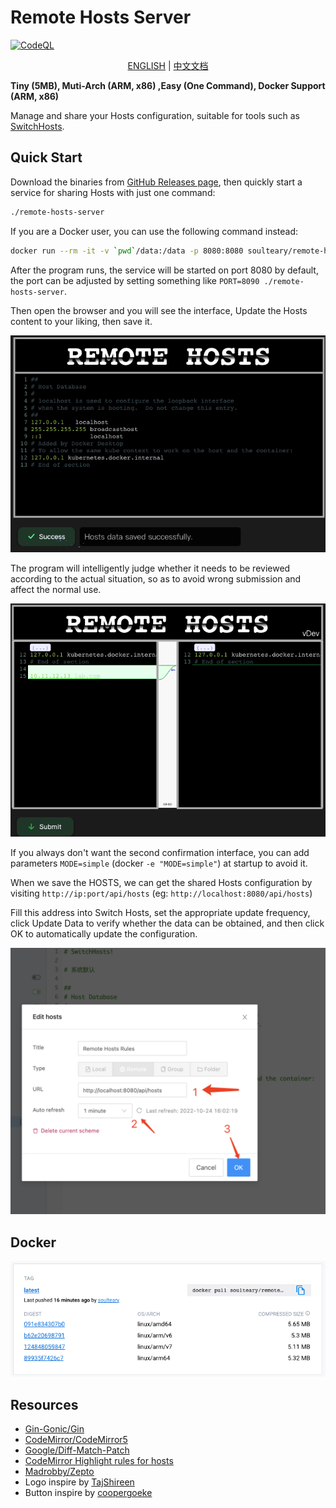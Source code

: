 # Remote Hosts Server

[![CodeQL](https://github.com/soulteary/remote-hosts-server/actions/workflows/codeql.yml/badge.svg)](https://github.com/soulteary/remote-hosts-server/actions/workflows/codeql.yml)

<p style="text-align: center;">
  <a href="README.md" target="_blank">ENGLISH</a> | <a href="README_CN.md">中文文档</a>
</p>

**Tiny (5MB), Muti-Arch (ARM, x86) ,Easy (One Command), Docker Support (ARM, x86)**

Manage and share your Hosts configuration, suitable for tools such as [SwitchHosts](https://github.com/oldj/SwitchHosts).

## Quick Start

Download the binaries from [GitHub Releases page](https://github.com/soulteary/remote-hosts-server/releases), then quickly start a service for sharing Hosts with just one command:

```bash
./remote-hosts-server
```

If you are a Docker user, you can use the following command instead:

```bash
docker run --rm -it -v `pwd`/data:/data -p 8080:8080 soulteary/remote-hosts-server
```

After the program runs, the service will be started on port 8080 by default, the port can be adjusted by setting something like `PORT=8090 ./remote-hosts-server`.

Then open the browser and you will see the interface, Update the Hosts content to your liking, then save it.

![](screenshots/update-hosts.png)

The program will intelligently judge whether it needs to be reviewed according to the actual situation,
so as to avoid wrong submission and affect the normal use.

![](screenshots/review.png)

If you always don't want the second confirmation interface, you can add parameters `MODE=simple` (docker `-e "MODE=simple"`) at startup to avoid it.

When we save the HOSTS, we can get the shared Hosts configuration by visiting `http://ip:port/api/hosts` (eg: `http://localhost:8080/api/hosts`)

Fill this address into Switch Hosts, set the appropriate update frequency, click Update Data to verify whether the data can be obtained, and then click OK to automatically update the configuration.

![](screenshots/with-switchhosts.png)

## Docker

![](screenshots/docker.png)

## Resources

- [Gin-Gonic/Gin](https://github.com/gin-gonic/gin)
- [CodeMirror/CodeMirror5](https://github.com/codemirror/codemirror5)
- [Google/Diff-Match-Patch](https://github.com/google/diff-match-patch)
- [CodeMirror Highlight rules for hosts](https://github.com/oldj/SwitchHosts/blob/f595d23e1df8c52062cb12fc4a5c7a90b9e6a637/src/renderer/components/Editor/cm_hl.ts)
- [Madrobby/Zepto](https://github.com/madrobby/zepto)
- Logo inspire by [TajShireen](https://codepen.io/TajShireen/pen/ExLWgGb)
- Button inspire by [coopergoeke](https://codepen.io/coopergoeke/pen/wvaYMbJ)
